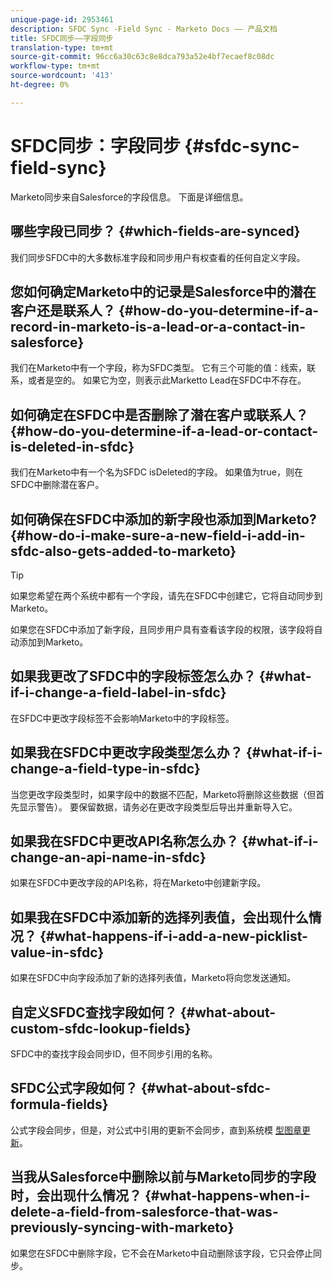 ```yaml
---
unique-page-id: 2953461
description: SFDC Sync -Field Sync - Marketo Docs —— 产品文档
title: SFDC同步——字段同步
translation-type: tm+mt
source-git-commit: 96cc6a30c63c8e8dca793a52e4bf7ecaef8c08dc
workflow-type: tm+mt
source-wordcount: '413'
ht-degree: 0%

---
```



# SFDC同步：字段同步 {#sfdc-sync-field-sync}

Marketo同步来自Salesforce的字段信息。 下面是详细信息。

## 哪些字段已同步？ {#which-fields-are-synced}

我们同步SFDC中的大多数标准字段和同步用户有权查看的任何自定义字段。

## 您如何确定Marketo中的记录是Salesforce中的潜在客户还是联系人？ {#how-do-you-determine-if-a-record-in-marketo-is-a-lead-or-a-contact-in-salesforce}

我们在Marketo中有一个字段，称为SFDC类型。 它有三个可能的值：线索，联系，或者是空的。 如果它为空，则表示此Marketto Lead在SFDC中不存在。

## 如何确定在SFDC中是否删除了潜在客户或联系人？ {#how-do-you-determine-if-a-lead-or-contact-is-deleted-in-sfdc}

我们在Marketo中有一个名为SFDC isDeleted的字段。 如果值为true，则在SFDC中删除潜在客户。

## 如何确保在SFDC中添加的新字段也添加到Marketo? {#how-do-i-make-sure-a-new-field-i-add-in-sfdc-also-gets-added-to-marketo}

>[!TIP]
>
>如果您希望在两个系统中都有一个字段，请先在SFDC中创建它，它将自动同步到Marketo。

如果您在SFDC中添加了新字段，且同步用户具有查看该字段的权限，该字段将自动添加到Marketo。

## 如果我更改了SFDC中的字段标签怎么办？ {#what-if-i-change-a-field-label-in-sfdc}

在SFDC中更改字段标签不会影响Marketo中的字段标签。

## 如果我在SFDC中更改字段类型怎么办？ {#what-if-i-change-a-field-type-in-sfdc}

当您更改字段类型时，如果字段中的数据不匹配，Marketo将删除这些数据（但首先显示警告）。 要保留数据，请务必在更改字段类型后导出并重新导入它。

## 如果我在SFDC中更改API名称怎么办？ {#what-if-i-change-an-api-name-in-sfdc}

如果在SFDC中更改字段的API名称，将在Marketo中创建新字段。

## 如果我在SFDC中添加新的选择列表值，会出现什么情况？ {#what-happens-if-i-add-a-new-picklist-value-in-sfdc}

如果在SFDC中向字段添加了新的选择列表值，Marketo将向您发送通知。

## 自定义SFDC查找字段如何？ {#what-about-custom-sfdc-lookup-fields}

SFDC中的查找字段会同步ID，但不同步引用的名称。

## SFDC公式字段如何？ {#what-about-sfdc-formula-fields}

公式字段会同步，但是，对公式中引用的更新不会同步，直到系统模 [型图章更新](https://help.salesforce.com/apex/HTViewSolution?id=000193203&amp;language=en_US)。

## 当我从Salesforce中删除以前与Marketo同步的字段时，会出现什么情况？ {#what-happens-when-i-delete-a-field-from-salesforce-that-was-previously-syncing-with-marketo}

如果您在SFDC中删除字段，它不会在Marketo中自动删除该字段，它只会停止同步。
